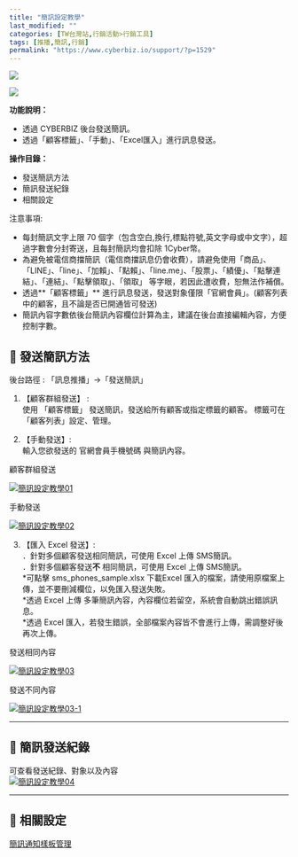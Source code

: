 ```yaml
---
title: "簡訊設定教學"
last_modified: ""
categories: [TW台灣站,行銷活動>行銷工具]
tags: [推播,簡訊,行銷]
permalink: "https://www.cyberbiz.io/support/?p=1529"
---
```


![](https://www.cyberbiz.io/support/wp-content/uploads/適用站別.png)

[![](https://www.cyberbiz.io/support/wp-content/uploads/台灣站.png)](https://www.cyberbiz.io/support/?page_id=2490)

**功能說明：**  

* 透過 CYBERBIZ 後台發送簡訊。
* 透過「顧客標籤」、「手動」、「Excel匯入」進行訊息發送。

**操作目錄：**

* 發送簡訊方法
* 簡訊發送紀錄
* 相關設定

注意事項:  

* 每封簡訊文字上限 70 個字（包含空白,換行,標點符號,英文字母或中文字），超過字數會分封寄送，且每封簡訊均會扣除 1Cyber幣。
* 為避免被電信商擋簡訊（電信商擋訊息仍會收費），請避免使用「商品」、「LINE」、「line」、「加賴」、「點賴」、「line.me」、「股票」、「績優」、「點擊連結」、「連結」、「點擊領取」、「領取」 等字眼，若因此遭收費，恕無法作補償。 
* 透過**「顧客標籤」** 進行訊息發送，發送對象僅限「官網會員」。(顧客列表中的顧客，且不論是否已開通皆可發送)
* 簡訊內容字數依後台簡訊內容欄位計算為主，建議在後台直接編輯內容，方便控制字數。



## 📌 發送簡訊方法


後台路徑 : 「訊息推播」→「發送簡訊」  


1. 【顧客群組發送】 :  
使用 「顧客標籤」 發送簡訊，發送給所有顧客或指定標籤的顧客。 標籤可在「顧客列表」設定、管理。

2. 【手動發送】:  
輸入您欲發送的 官網會員手機號碼 與簡訊內容。

顧客群組發送

[![簡訊設定教學01](https://www.cyberbiz.io/support/wp-content/uploads/簡訊設定教學01.png)](https://www.cyberbiz.io/support/wp-content/uploads/簡訊設定教學01.png)

手動發送

[![簡訊設定教學02](https://www.cyberbiz.io/support/wp-content/uploads/簡訊設定教學02.png)](https://www.cyberbiz.io/support/wp-content/uploads/簡訊設定教學02.png)



3. 【匯入 Excel 發送】:  
．針對多個顧客發送相同簡訊，可使用 Excel 上傳 SMS簡訊。  
．針對多個顧客發送**不** 相同簡訊，可使用 Excel 上傳 SMS簡訊。  
*可點擊 sms_phones_sample.xlsx 下載Excel 匯入的檔案，請使用原檔案上傳，並不要刪減欄位，以免匯入發送失敗。  
*透過 Excel 上傳 多筆簡訊內容，內容欄位若留空，系統會自動跳出錯誤訊息。  
*透過 Excel 匯入，若發生錯誤，全部檔案內容皆不會進行上傳，需調整好後再次上傳。


發送相同內容

[![簡訊設定教學03](https://www.cyberbiz.io/support/wp-content/uploads/簡訊設定教學03.png)](https://www.cyberbiz.io/support/wp-content/uploads/簡訊設定教學03.png)

發送不同內容

[![簡訊設定教學03-1](https://www.cyberbiz.io/support/wp-content/uploads/簡訊設定教學03-1.png)](https://www.cyberbiz.io/support/wp-content/uploads/簡訊設定教學03-1.png)

* * *



## 📌 簡訊發送紀錄


可查看發送紀錄、對象以及內容  
[![簡訊設定教學04](https://www.cyberbiz.io/support/wp-content/uploads/簡訊設定教學04.png)](https://www.cyberbiz.io/support/wp-content/uploads/簡訊設定教學04.png)

* * *

## 📌 相關設定


[簡訊通知樣板管理](https://www.cyberbiz.io/support/?p=5734)  





